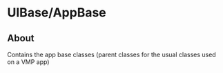 #  UIBase/AppBase

## About

Contains the app base classes (parent classes for the usual classes used on a VMP app)
